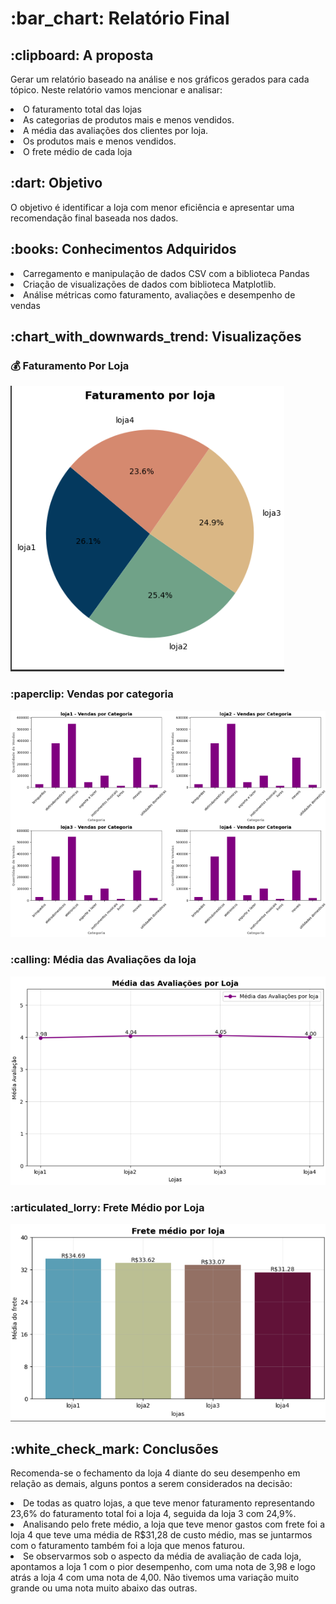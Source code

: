 <h1> :bar_chart: Relatório Final</h1>
<h2>:clipboard: A proposta</h2>
<p>Gerar um relatório baseado na análise e nos gráficos gerados para cada tópico. Neste relatório vamos mencionar e analisar:

<li>O faturamento total das lojas
<li>As categorias de produtos mais e menos vendidos.</li>
<li>A média das avaliações dos clientes por loja.</li>
<li>Os produtos mais e menos vendidos.</li>
<li>O frete médio de cada loja</li>
</p>
<h2> :dart: Objetivo</h1>
<p>O objetivo é identificar a loja com menor eficiência e apresentar uma recomendação final baseada nos dados.</p>
<h2>:books: Conhecimentos Adquiridos</h2>
<li>Carregamento e manipulação de dados CSV com a biblioteca Pandas</li>
<li>Criação de visualizações de dados com biblioteca Matplotlib.</li>
<li>Análise métricas como faturamento, avaliações e desempenho de vendas</li>
<h2>:chart_with_downwards_trend: Visualizações</h2>
<h3>💰 Faturamento Por Loja</h3>
<img src="https://github.com/claudiaapj/challengeAluraStore/blob/main/imagens/Faturamento%20por%20loja.png?raw=true" alt="Texto Alternativo">
<h3>:paperclip: Vendas por categoria</h3>
<img src="https://github.com/claudiaapj/challengeAluraStore/blob/main/imagens/vendas_categoria.png?raw=true" alt="Vendas por Categoria">
<h3>:calling: Média das Avaliações da loja</h3>
<img src="https://github.com/claudiaapj/challengeAluraStore/blob/main/imagens/Media%20avaliacao%20loja.png?raw=true alt="Media Avaliação das Lojas">
<h3>:articulated_lorry: Frete Médio por Loja</h3>
<img src="https://github.com/claudiaapj/challengeAluraStore/blob/main/imagens/frete_medio.png?raw=true" alt="Frete Médio por Loja">
<h2>:white_check_mark: Conclusões</h2>
<p>Recomenda-se o fechamento da loja 4 diante do seu desempenho em relação as demais, alguns pontos a serem considerados na decisão: </p>
<li>De todas as quatro lojas, a que teve menor faturamento representando  23,6% do faturamento total foi a loja 4, seguida da loja 3 com 24,9%.</li>
<li>Analisando pelo frete médio, a loja que teve menor gastos com frete foi a loja 4 que teve uma média de R$31,28 de custo médio, mas se juntarmos com o faturamento também foi a loja que menos faturou. </li>
<li>Se observarmos sob o aspecto da média de avaliação de  cada loja, apontamos a loja 1 com o pior desempenho, com uma nota de 3,98 e logo atrás a loja 4 com uma nota de 4,00. Não tivemos uma variação muito grande ou uma nota muito abaixo das outras.</li>



